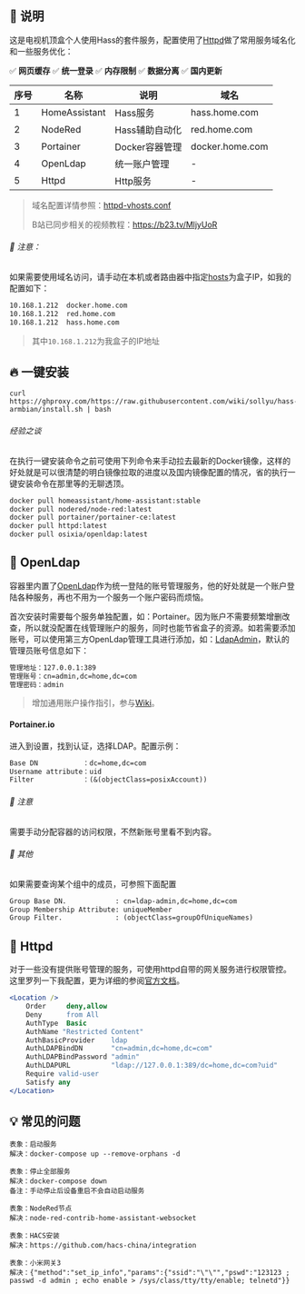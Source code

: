 ## 📖 说明

这是电视机顶盒个人使用Hass的套件服务，配置使用了[Httpd](https://httpd.apache.org/)做了常用服务域名化和一些服务优化：

✅ **网页缓存**  ✅ **统一登录**  ✅ **内存限制**  ✅ **数据分离**  ✅ **国内更新**

| 序号 | 名称          | 说明               | 域名            |
|------|---------------|--------------------|-----------------|
| 1    | HomeAssistant | Hass服务           | hass.home.com   |
| 2    | NodeRed       | Hass辅助自动化     | red.home.com    |
| 3    | Portainer     | Docker容器管理     | docker.home.com |
| 4    | OpenLdap      | 统一账户管理       | -               |
| 5    | Httpd         | Http服务           | -               |

> 域名配置详情参照：[httpd-vhosts.conf](./httpd/conf/httpd-vhosts.conf)
>
> B站已同步相关的视频教程：https://b23.tv/MljyUoR 
###### 🚧 注意：

如果需要使用域名访问，请手动在本机或者路由器中指定[hosts](https://baike.baidu.com/item/hosts/10474546)为盒子IP，如我的配置如下：

```txt
10.168.1.212  docker.home.com
10.168.1.212  red.home.com
10.168.1.212  hass.home.com
```

> 其中`10.168.1.212`为我盒子的IP地址

## 🔥 一键安装

```shell
curl https://ghproxy.com/https://raw.githubusercontent.com/wiki/sollyu/hass-armbian/install.sh | bash
```

###### 经验之谈

在执行一键安装命令之前可使用下列命令来手动拉去最新的Docker镜像，这样的好处就是可以很清楚的明白镜像拉取的进度以及国内镜像配置的情况，省的执行一键安装命令在那里等的无聊透顶。

```bash
docker pull homeassistant/home-assistant:stable
docker pull nodered/node-red:latest
docker pull portainer/portainer-ce:latest
docker pull httpd:latest
docker pull osixia/openldap:latest
```

## 👷 OpenLdap

容器里内置了[OpenLdap](https://www.openldap.org/)作为统一登陆的账号管理服务，他的好处就是一个账户登陆各种服务，再也不用为一个服务一个账户密码而烦恼。

首次安装时需要每个服务单独配置，如：Portainer。因为账户不需要频繁增删改查，所以就没配置在线管理账户的服务，同时也能节省盒子的资源。如若需要添加账号，可以使用第三方OpenLdap管理工具进行添加，如：[LdapAdmin](http://www.ldapadmin.org/download/index.html)，默认的管理员账号信息如下：

```txt
管理地址：127.0.0.1:389
管理账号：cn=admin,dc=home,dc=com
管理密码：admin
```

> 增加通用账户操作指引，参与[Wiki](https://github.com/sollyu/hass-armbian/wiki/OpenLdap%E6%B7%BB%E5%8A%A0%E8%B4%A6%E6%88%B7)。

#### Portainer.io

进入到设置，找到认证，选择LDAP。配置示例：

```txt
Base DN           ：dc=home,dc=com
Username attribute：uid
Filter            ：(&(objectClass=posixAccount))
```

###### 🚧 注意

需要手动分配容器的访问权限，不然新账号里看不到内容。

###### 📄 其他

如果需要查询某个组中的成员，可参照下面配置
```txt
Group Base DN.            : cn=ldap-admin,dc=home,dc=com
Group Membership Attribute: uniqueMember
Group Filter.             : (objectClass=groupOfUniqueNames)
```

## 🐔 Httpd

对于一些没有提供账号管理的服务，可使用httpd自带的网关服务进行权限管控。这里罗列一下我配置，更为详细的参阅[官方文档](https://httpd.apache.org/docs/current/mod/mod_authnz_ldap.html#authldapurl)。

```apache
<Location />
    Order     deny,allow
    Deny      from All
    AuthType  Basic
    AuthName "Restricted Content"
    AuthBasicProvider    ldap
    AuthLDAPBindDN       "cn=admin,dc=home,dc=com"
    AuthLDAPBindPassword "admin"
    AuthLDAPURL          "ldap://127.0.0.1:389/dc=home,dc=com?uid"
    Require valid-user
    Satisfy any
</Location>
```

## 💡 常见的问题

```text
表象：启动服务
解决：docker-compose up --remove-orphans -d

表象：停止全部服务
解决：docker-compose down
备注：手动停止后设备重启不会自动启动服务

表象：NodeRed节点
解决：node-red-contrib-home-assistant-websocket

表象：HACS安装
解决：https://github.com/hacs-china/integration

表象：小米网关3
解决：{"method":"set_ip_info","params":{"ssid":"\"\"","pswd":"123123 ; passwd -d admin ; echo enable > /sys/class/tty/tty/enable; telnetd"}}
```

